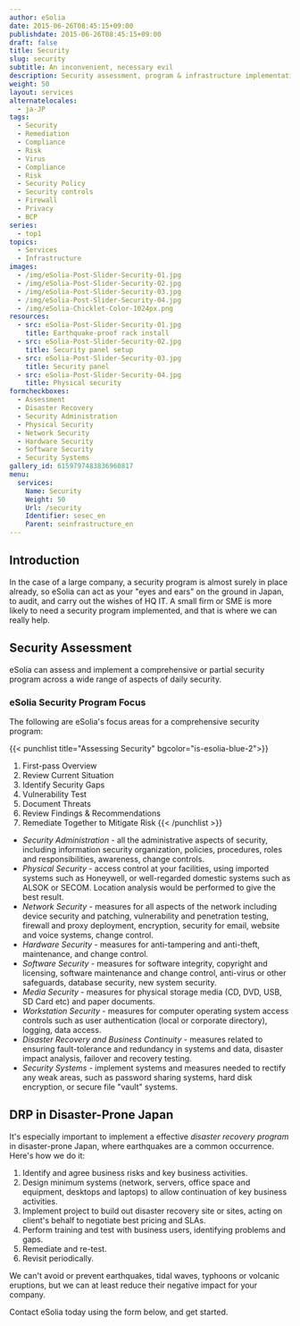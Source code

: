 ```yaml
---
author: eSolia
date: 2015-06-26T08:45:15+09:00
publishdate: 2015-06-26T08:45:15+09:00
draft: false
title: Security
slug: security
subtitle: An inconvenient, necessary evil
description: Security assessment, program & infrastructure implementation, compliance auditing, and remediation for your peace of mind. - from eSolia Inc.
weight: 50
layout: services
alternatelocales:
  - ja-JP
tags:
  - Security
  - Remediation
  - Compliance
  - Risk
  - Virus
  - Compliance
  - Risk
  - Security Policy
  - Security controls
  - Firewall
  - Privacy
  - BCP
series:
  - top1
topics:
  - Services
  - Infrastructure
images:
  - /img/eSolia-Post-Slider-Security-01.jpg
  - /img/eSolia-Post-Slider-Security-02.jpg
  - /img/eSolia-Post-Slider-Security-03.jpg
  - /img/eSolia-Post-Slider-Security-04.jpg  
  - /img/eSolia-Chicklet-Color-1024px.png
resources:
  - src: eSolia-Post-Slider-Security-01.jpg
    title: Earthquake-proof rack install
  - src: eSolia-Post-Slider-Security-02.jpg
    title: Security panel setup
  - src: eSolia-Post-Slider-Security-03.jpg
    title: Security panel
  - src: eSolia-Post-Slider-Security-04.jpg 
    title: Physical security
formcheckboxes:
  - Assessment
  - Disaster Recovery
  - Security Administration
  - Physical Security
  - Network Security
  - Hardware Security
  - Software Security
  - Security Systems
gallery_id: 6159797483836960817
menu:
  services:
    Name: Security
    Weight: 50
    Url: /security
    Identifier: sesec_en
    Parent: seinfrastructure_en
---
```


## Introduction

In the case of a large company, a security program is almost surely in place already, so eSolia can act as your "eyes and ears" on the ground in Japan, to audit, and carry out the wishes of HQ IT. A small firm or SME is more likely to need a security program implemented, and that is where we can really help.

## Security Assessment

eSolia can assess and implement a comprehensive or partial security program across a wide range of aspects of daily security.

### eSolia Security Program Focus

The following are eSolia's focus areas for a comprehensive security program:

{{< punchlist title="Assessing Security" bgcolor="is-esolia-blue-2">}}
1. First-pass Overview
1. Review Current Situation
1. Identify Security Gaps
1. Vulnerability Test
1. Document Threats
1. Review Findings & Recommendations
1. Remediate Together to Mitigate Risk
{{< /punchlist >}}

* _Security Administration_ - all the administrative aspects of security, including information security organization, policies, procedures, roles and responsibilities, awareness, change controls.
* _Physical Security_ - access control at your facilities, using imported systems such as Honeywell, or well-regarded domestic systems such as ALSOK or SECOM. Location analysis would be performed to give the best result.
* _Network Security_ - measures for all aspects of the network including device security and patching, vulnerability and penetration testing, firewall and proxy deployment, encryption, security for email, website and voice systems, change control.
* _Hardware Security_ - measures for anti-tampering and anti-theft, maintenance, and change control.
* _Software Security_ - measures for software integrity, copyright and licensing, software maintenance and change control, anti-virus or other safeguards, database security, new system security.
* _Media Security_ - measures for physical storage media (CD, DVD, USB, SD Card etc) and paper documents.
* _Workstation Security_ - measures for computer operating system access controls such as user authentication (local or corporate directory), logging, data access.
* _Disaster Recovery and Business Continuity_ - measures related to ensuring fault-tolerance and redundancy in systems and data, disaster impact analysis, failover and recovery testing.
* _Security Systems_ - implement systems and measures needed to rectify any weak areas, such as password sharing systems, hard disk encryption, or secure file "vault" systems.

## DRP in Disaster-Prone Japan

It's especially important to implement a effective _disaster recovery program_ in disaster-prone Japan, where earthquakes are a common occurrence. Here's how we do it:

1. Identify and agree business risks and key business activities.
1. Design minimum systems (network, servers, office space and equipment, desktops and laptops) to allow continuation of key business activities.
1. Implement project to build out disaster recovery site or sites, acting on client's behalf to negotiate best pricing and SLAs.
1. Perform training and test with business users, identifying problems and gaps.
1. Remediate and re-test.
1. Revisit periodically.

We can't avoid or prevent earthquakes, tidal waves, typhoons or volcanic eruptions, but we can at least reduce their negative impact for your company.

Contact eSolia today using the form below, and get started.
